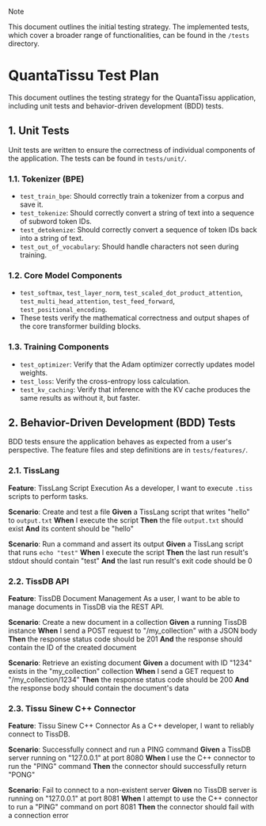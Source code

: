 > [!NOTE]
> This document outlines the initial testing strategy. The implemented tests, which cover a broader range of functionalities, can be found in the `/tests` directory.

# QuantaTissu Test Plan

This document outlines the testing strategy for the QuantaTissu application, including unit tests and behavior-driven development (BDD) tests.

## 1. Unit Tests

Unit tests are written to ensure the correctness of individual components of the application. The tests can be found in `tests/unit/`.

### 1.1. Tokenizer (BPE)

-   `test_train_bpe`: Should correctly train a tokenizer from a corpus and save it.
-   `test_tokenize`: Should correctly convert a string of text into a sequence of subword token IDs.
-   `test_detokenize`: Should correctly convert a sequence of token IDs back into a string of text.
-   `test_out_of_vocabulary`: Should handle characters not seen during training.

### 1.2. Core Model Components

-   `test_softmax`, `test_layer_norm`, `test_scaled_dot_product_attention`, `test_multi_head_attention`, `test_feed_forward`, `test_positional_encoding`.
-   These tests verify the mathematical correctness and output shapes of the core transformer building blocks.

### 1.3. Training Components
-   `test_optimizer`: Verify that the Adam optimizer correctly updates model weights.
-   `test_loss`: Verify the cross-entropy loss calculation.
-   `test_kv_caching`: Verify that inference with the KV cache produces the same results as without it, but faster.

## 2. Behavior-Driven Development (BDD) Tests

BDD tests ensure the application behaves as expected from a user's perspective. The feature files and step definitions are in `tests/features/`.

### 2.1. TissLang

**Feature**: TissLang Script Execution
As a developer, I want to execute `.tiss` scripts to perform tasks.

**Scenario**: Create and test a file
**Given** a TissLang script that writes "hello" to `output.txt`
**When** I execute the script
**Then** the file `output.txt` should exist
**And** its content should be "hello"

**Scenario**: Run a command and assert its output
**Given** a TissLang script that runs `echo "test"`
**When** I execute the script
**Then** the last run result's stdout should contain "test"
**And** the last run result's exit code should be 0

### 2.2. TissDB API

**Feature**: TissDB Document Management
As a user, I want to be able to manage documents in TissDB via the REST API.

**Scenario**: Create a new document in a collection
**Given** a running TissDB instance
**When** I send a POST request to "/my_collection" with a JSON body
**Then** the response status code should be 201
**And** the response should contain the ID of the created document

**Scenario**: Retrieve an existing document
**Given** a document with ID "1234" exists in the "my_collection" collection
**When** I send a GET request to "/my_collection/1234"
**Then** the response status code should be 200
**And** the response body should contain the document's data

### 2.3. Tissu Sinew C++ Connector

**Feature**: Tissu Sinew C++ Connector
As a C++ developer, I want to reliably connect to TissDB.

**Scenario**: Successfully connect and run a PING command
**Given** a TissDB server running on "127.0.0.1" at port 8080
**When** I use the C++ connector to run the "PING" command
**Then** the connector should successfully return "PONG"

**Scenario**: Fail to connect to a non-existent server
**Given** no TissDB server is running on "127.0.0.1" at port 8081
**When** I attempt to use the C++ connector to run a "PING" command on port 8081
**Then** the connector should fail with a connection error
